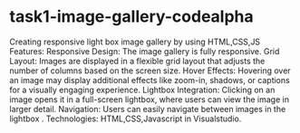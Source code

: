 # task1-image-gallery-codealpha
Creating responsive light box image gallery by using HTML,CSS,JS 
Features:
Responsive Design:
The image gallery is fully responsive.
Grid Layout:
Images are displayed in a flexible grid layout that adjusts the number of columns based on the screen size.
Hover Effects:
Hovering over an image may display additional effects like zoom-in, shadows, or captions for a visually engaging experience.
Lightbox Integration: Clicking on an image opens it in a full-screen lightbox, where users can view the image in larger detail.
Navigation: Users can easily navigate between images in the lightbox .
Technologies:
HTML,CSS,Javascript in Visualstudio.
